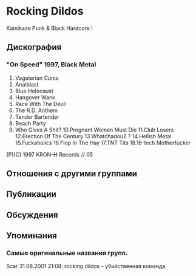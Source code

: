 # Rocking Dildos

Kamikaze Punk & Black Hardcore !

## Дискография

### "On Speed" 1997, Black Metal

1.  Vegeterian Cunts
2.  Analblast
3.  Blue Holocaust
4.  Hangover Wank
5.  Race With The Devil
6.  The R.D. Anthem
7.  Tender Bartender
8.  Beach Party
9.  Who Gives A Shit?
10.Pregnant Women Must Die
11.Club Losers
12.Erection Of The Century
13.Whatchadou2 ?
14.Hellish Metal
15.Fuckaholics
16.Flop In The Hay
17.TNT Tits
18.16-Inch Motherfucker

(P)(C) 1997 KRON-H Records // 05


## Отношения с другими группами


## Публикации


## Обсуждения


## Упоминания

### Самые оригинальные названия групп.

Scar 31.08.2001 21:08:
rocking dildos - убийственная команда.

